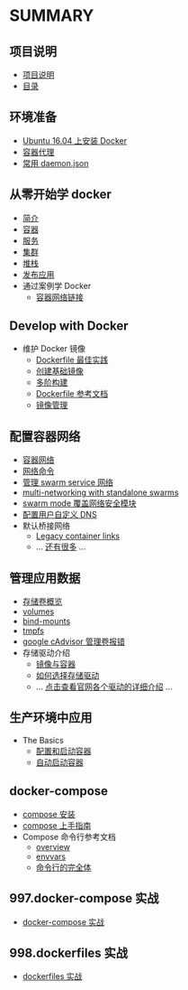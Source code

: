 # SUMMARY

## 项目说明

+ [项目说明](/README.md)
+ [目录](/SUMMARY.md)
  
## 环境准备

+ [Ubuntu 16.04 上安装 Docker](./000.get_docker/000.install-docker-ce.md)
+ [容器代理](./999.examples/002.registry_proxy/registry_proxy.md)
+ [常用 daemon.json](/000.get_docker/001.docker-configure-daemon-json.md)

## 从零开始学 docker

+ [简介](/get_started/001.Orientation.md)
+ [容器](/get_started/002.container.md)
+ [服务](/get_started/003.service.md)
+ [集群](/get_started/004.swarm.md)
+ [堆栈](/get_started/005.stack.md)
+ [发布应用](/get_started/006.deploy-your-app.md)
+ 通过案例学 Docker
  + [容器网络链接](/engine/tutorials/networkingcontainers/index.md)

## Develop with Docker

+ 维护 Docker 镜像
  + [Dockerfile 最佳实践](/engine/userguide/eng-image/dockerfile_best-practices.md)
  + [创建基础镜像](/engine/userguide/eng-image/baseimages.md)
  + [多阶构建](/engine/userguide/eng-image/multistage-build.md)
  + [Dockerfile 参考文档](https://docs.docker.com/engine/reference/builder/)
  + [镜像管理](https://docs.docker.com/engine/userguide/eng-image/image_management/)


## 配置容器网络

+ [容器网络](/engine/userguide/networking/container-networking.md)
+ [网络命令](/engine/userguide/networking/work-with-networks.md)
+ [管理 swarm service 网络](/engine/swarm/networking/index.md)
+ [multi-networking with standalone swarms](/engine/userguide/networking/overlay-standalone-swarm.md)
+ [swarm mode 覆盖网络安全模块 ](/engine/userguide/networking/overlay-security-model.md)
+ [配置用户自定义 DNS](/engine/userguide/networking/configure-dns.md)
+ 默认桥接网络
  + [Legacy container links](https://docs.docker.com/engine/userguide/networking/default_network/dockerlinks/)
  + ... [还有很多](https://docs.docker.com/engine/userguide/networking/default_network/dockerlinks/) ...

## 管理应用数据

+ [存储卷概览](/engine/admin/volumes/index.md)
+ [volumes](/engine/admin/volumes/volumes.md)
+ [bind-mounts](/engine/admin/volumes/bind-mounts.md)
+ [tmpfs](/engine/admin/volumes/tmpfs.md)
+ [google cAdvisor 管理卷报错](https://docs.docker.com/engine/admin/troubleshooting_volume_errors/)
+ 存储驱动介绍
  + [镜像与容器](/engine/userguide/storagedriver/imagesandcontainers.md)
  + [如何选择存储驱动](/engine/userguide/storagedriver/selectadriver.md)
  + ... [点击查看官网各个驱动的详细介绍](https://docs.docker.com/engine/userguide/storagedriver/aufs-driver/) ...

## 生产环境中应用

+ The Basics
  + [配置和启动容器](/engine/admin/index.md)
  + [自动启动容器](/engine/admin/start-containers-automatically.md)

## docker-compose

+ [compose 安装](/compose/install.md)
+ [compose 上手指南](/compose/gettingstarted.md)
+ Compose 命令行参考文档
  + [overview](/compose/reference/overview.md)
  + [envvars](/compose/reference/envvars.md)
  + [命令行的完全体](/compose/completion.md)

## 997.docker-compose 实战

+ [docker-compose 实战](997.docker-compose-files/README.md)

## 998.dockerfiles 实战

+ [dockerfiles 实战](998.dockerfiles/README.md)
